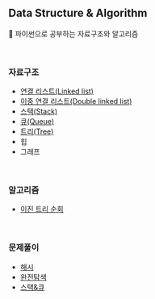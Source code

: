 ## Data Structure & Algorithm  
🐍 파이썬으로 공부하는 자료구조와 알고리즘  

<br/>

### 자료구조

- [연결 리스트(Linked list)](./자료구조/연결%20리스트/연결%20리스트.md)
- [이중 연결 리스트(Double linked list)](./자료구조/이중%20연결%20리스트/이중%20연결%20리스트.md)
- [스택(Stack)](./자료구조/스택/스택.md)
- [큐(Queue)](./자료구조/큐/큐.md)
- [트리(Tree)](./자료구조/트리/트리.md)  
- 힙  
- 그래프 

<br/>

### 알고리즘

- [이진 트리 순회](./알고리즘/트리%20순회/이진%20트리%20순회.md)  

<br/>

### 문제풀이

- [해시](./문제풀이/해시)
- [완전탐색](./문제풀이/완전탐색)
- [스택&큐](./문제풀이/스택&큐)  





